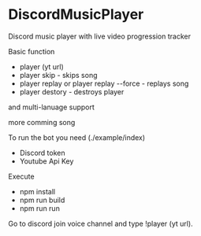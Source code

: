 # DiscordMusicPlayer
Discord music player with live video progression tracker


Basic function

- player (yt url)
- player skip - skips song
- player replay or player replay --force - replays song 
- player destory - destroys player

and multi-lanuage support

more comming song

To run the bot you need (./example/index)
- Discord token
- Youtube Api Key

Execute
- npm install
- npm run build
- npm run run 

Go to discord join voice channel and type !player (yt url).




